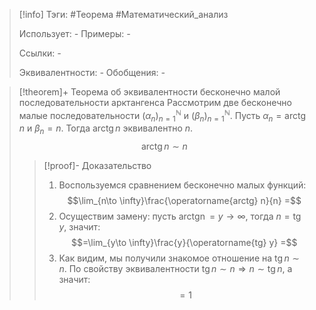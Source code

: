 > [!info]
> Тэги: #Теорема #Математический_анализ   
> 
> Использует: *-*
> Примеры: *-*
> 
> Ссылки: *-*
> 
> Эквивалентности: *-*
> Обобщения: *-*

> [!theorem]+ Теорема об эквивалентности бесконечно малой последовательности арктангенса 
> Рассмотрим две бесконечно малые последовательности $(\alpha_n)_{n=1}^{\mathbb N}$ и $(\beta_n)_{n=1}^{\mathbb N}$. Пусть $\alpha_n = \operatorname{arctg} n$ и $\beta_n = n$. Тогда $\operatorname{arctg} n$ эквивалентно $n$.
> $$\operatorname{arctg} n \sim n$$
> > [!proof]- Доказательство
> > 1. Воспользуемся сравнением бесконечно малых функций: $$\lim_{n\to \infty}\frac{\operatorname{arctg} n}{n} =$$
> > 2. Осуществим замену: пусть $\operatorname{arctg n} = y \to \infty$, тогда $n = \operatorname{tg} y$, значит: $$=\lim_{y\to \infty}\frac{y}{\operatorname{tg} y} =$$
> > 3. Как видим, мы получили знакомое отношение на $\operatorname{tg} n \sim n$. По свойству эквивалентности $\operatorname{tg} n \sim n  \Rightarrow n \sim \operatorname{tg} n$, а значит: $$= 1$$
